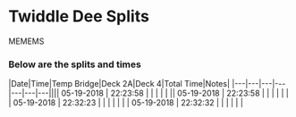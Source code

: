 # Twiddle Dee Splits 

MEMEMS

### Below are the splits and times

|Date|Time|Temp Bridge|Deck 2A|Deck 4|Total Time|Notes|
|---|---|---|---|---|---|---|||| 05-19-2018 | 22:23:58 |  |  |  |  |  || 05-19-2018 | 22:23:58 |  |  |  |  |  |
| 05-19-2018 | 22:32:23 |  |  |  |  |  |
| 05-19-2018 | 22:32:32 |  |  |  |  |  |